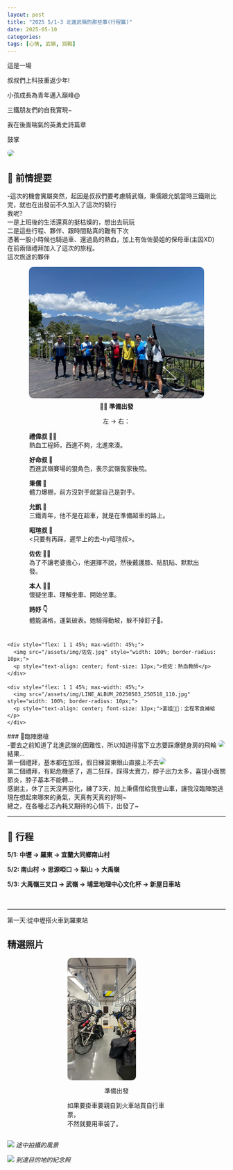 ```yaml
---
layout: post
title: "2025 5/1-3 北進武嶺的那些事(行程篇)"
date: 2025-05-10
categories: 
tags: [心情, 武嶺, 挑戰]
---
```

這是一場

叔叔們上科技重返少年!

小孩成長為青年邁入巔峰@

三鐵朋友們的自我實現~

我在後面喘氣的英勇史詩篇章

鼓掌<br>

  <img src="https://media0.giphy.com/media/v1.Y2lkPTc5MGI3NjExMTdrcGRoZHFpdmR5MGlydmk0c2ZzZ2x6bzA4MnRlcW40Z2J0YzhydSZlcD12MV9pbnRlcm5hbF9naWZfYnlfaWQmY3Q9Zw/2uqohKmsutAT5QGhNP/giphy.gif" style="width:50px; border-radius:10px;">

<!-- more -->

## 📌 前情提要<br>
-這次的機會實屬突然，起因是叔叔們要考慮騎武嶺，秉儒跟允凱當時三鐵剛比完，就也在出發前不久加入了這次的騎行<br>
我呢?<br>
一是上班後的生活還真的挺枯燥的，想出去玩玩<br>
二是這些行程、夥伴、跟時間點真的難有下次<br>
憑著一股小時候也騎過車、還過島的熱血，加上有佐佐晏姐的保母車(主因XD)<br>
在前兩個禮拜加入了這次的旅程。<br>
這次旅途的夥伴<br>
<div style="display: flex; flex-direction: column; align-items: center; gap: 10px;">

  <!-- 上方大圖 -->
  <div style="width: 80%;">
    <img src="/assets/img/第一天人物介紹.jpg" style="width: 100%; border-radius: 10px;">
    <p style="text-align: center; margin-top: 5px; font-weight: bold;">🚴‍♂️ 準備出發</p>
    <p style="font-size: 14px; line-height: 1.5; text-align: center;">
      左 → 右：<br>
<p><strong>禮偉叔 👨‍🦳</strong><br>
熱血工程師，西進不夠，北進來湊。<br>
<p><strong>好命叔 🧓</strong><br>
西進武嶺賽場的狠角色，表示武嶺我家後院。<br>
<p><strong>秉儒 🧑</strong><br>
體力爆棚，前方沒對手就當自己是對手。<br>
<p><strong>允凱 👨</strong><br>
三鐵青年，他不是在超車，就是在準備超車的路上。<br>
<p><strong>昭瑄叔 🧔</strong><br>
<只要有再踩，遲早上的去-by昭瑄叔>。<br>
<p><strong>佐佐 🧑‍🏫</strong><br>
為了不讓老婆擔心，他選擇不說，然後戴護膝、貼肌貼、默默出發。<br>
<p><strong>本人 🚴‍♂️</strong><br>
懷疑坐車、理解坐車、開始坐車。<br>
<p><strong>詩妤 👇</strong><br>
體能滿格，運氣破表。她騎得動坡，躲不掉釘子🤨。<br>
  </div>

  <!-- 下方兩張小圖 -->
  <div style="display: flex; justify-content: center; gap: 10px; flex-wrap: wrap;">

    <div style="flex: 1 1 45%; max-width: 45%;">
      <img src="/assets/img/佐佐.jpg" style="width: 100%; border-radius: 10px;">
      <p style="text-align: center; font-size: 13px;">佐佐：熱血教師</p>
    </div>

    <div style="flex: 1 1 45%; max-width: 45%;">
      <img src="/assets/img/LINE_ALBUM_20250503_250518_110.jpg" style="width: 100%; border-radius: 10px;">
      <p style="text-align: center; font-size: 13px;">宴姐👩‍🦳：全程零食補給</p>
    </div>

  </div>

</div>

</div>
### 📝臨陣磨槍<br>
-要去之前知道了北進武嶺的困難性，所以知道得當下立志要踩爆健身房的飛輪
<img src="https://media0.giphy.com/media/v1.Y2lkPTc5MGI3NjExeHZtemF0cGV4ZGc2Y2dsYjJxeDR5NWs4c2F4aTczZTQxa20wZ3ZuMyZlcD12MV9pbnRlcm5hbF9naWZfYnlfaWQmY3Q9Zw/zIOdLMZDcBDc2gk6vV/giphy.gif" style="width:70px; border-radius:10px;">
<br>
結果...<br>
第一個禮拜，基本都在加班，假日練習東眼山直接上不去<img src="https://media.giphy.com/media/3o7aD6vZz16c7nWz5C/giphy.gif" style="width:70px; border-radius:10px;"><br>
第二個禮拜，有點危機感了，週二狂踩，踩得太賣力，脖子出力太多，喜提小面關節炎，脖子基本不能轉...<br>
感謝主，休了三天沒再惡化，練了3天，加上秉儒借給我登山車，讓我沒臨陣脫逃<br>
現在想起來哪來的勇氣，天真有天真的好啊~<br>
總之，在各種忐忑內耗又期待的心情下，出發了~

---
## 📌 行程<br>
**5/1: 中壢 → 羅東 → 宜蘭大同鄉南山村**

**5/2: 南山村 → 思源啞口 → 梨山 → 大禹嶺**

**5/3: 大禹嶺三叉口 → 武嶺 → 埔里地理中心文化杯 → 新屋日車站**<br><br><br>




---
第一天:從中壢搭火車到羅東站<br>
## 精選照片

<div style="display: flex; flex-wrap: wrap; justify-content: center; gap: 10px;">

  <div style="flex: 1 1 45%; max-width: 45%;">
    <img src="/assets/img/掛車.jpg" style="width: 70%; border-radius: 10px;">
    <p style="text-align: center; margin-top: 10px;">準備出發</p>
    <p style="font-size: 14px; line-height: 1.5;">
      如果要掛車要親自到火車站買自行車票，<br>
      不然就要用車袋了。
    </p>
  </div>

</div>



![](https://你的圖片網址2.jpg)
*途中拍攝的風景*

![](https://你的圖片網址3.jpg)
*到達目的地的紀念照*
